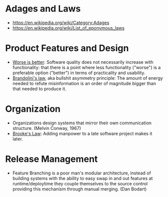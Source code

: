 # Adages and Laws
- https://en.wikipedia.org/wiki/Category:Adages
- https://en.wikipedia.org/wiki/List_of_eponymous_laws

# Product Features and Design
- [Worse is better](https://en.wikipedia.org/wiki/Worse_is_better): Software quality does not necessarily increase with functionality: that there is a point where less functionality ("worse") is a preferable option ("better") in terms of practicality and usability.
- [Brandolini's law](https://en.wikipedia.org/wiki/Brandolini%27s_law), aka bullshit asymmetry principle: The amount of energy needed to refute misinformation is an order of magnitude bigger than that needed to produce it.


  
# Organization
- Organizations design systems that mirror their own communication structure. (Melvin Conway, 1967)
- [Brooke's Law](https://en.wikipedia.org/wiki/Brooks%27s_law): Adding manpower to a late software project makes it later.
  
# Release Management
- Feature Branching is a poor man's modular architecture, instead of building systems with the ability to easy swap in and out features at runtime/deploytime they couple themselves to the source control providing this mechanism through manual merging.  (Dan Bodart)
